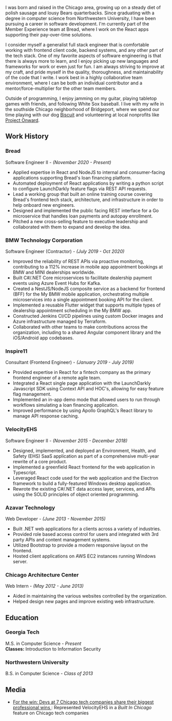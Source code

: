 I was born and raised in the Chicago area, growing up on a steady diet of polish sausage and lousy Bears quarterbacks. Since graduating with a degree in computer science from Northwestern University, I have been pursuing a career in software development. I'm currently part of the Member Experience team at Bread, where I work on the React apps supporting their pay-over-time solutions.

I consider myself a generalist full stack engineer that is comfortable working with frontend client code, backend systems, and any other part of the tech stack. One of my favorite aspects of software engineering is that there is always more to learn, and I enjoy picking up new languages and frameworks for work or even just for fun. I am always striving to improve at my craft, and pride myself in the quality, thoroughness, and maintainability of the code that I write. I work best in a highly collaborative team environment, where I can be both an individual contributor and a mentor/force-multiplier for the other team members.

Outside of programming, I enjoy jamming on my guitar, playing tabletop games with friends, and following White Sox baseball. I live with my wife in the southside Chicago neighborhood of Bridgeport, where we spend our time playing with our dog [Biscuit](https://www.instagram.com/kingbiscuitthecorgi/) and volunteering at local nonprofits like [Project Onward](https://www.projectonward.org/).

## Work History

### Bread

Software Engineer II - _(November 2020 - Present)_

- Applied expertise in React and NodeJS to internal and consumer-facing applications supporting Bread's loan financing platform.
- Automated deployment of React applications by writing a python script to configure LaunchDarkly feature flags via REST API requests.
- Lead a working group that built an online training course covering Bread's frontend tech stack, architecture, and infrastructure in order to help onboard new engineers.
- Designed and implemented the public facing REST interface for a Go microservice that handles loan payments and autopay enrollment.
- Pitched a new cross-selling feature to executive leadership and collaborated with them to expand and develop the idea.

### BMW Technology Corporation

Software Engineer (Contractor) - _(July 2019 - Oct 2020)_

- Improved the reliability of REST APIs via proactive monitoring, contributing to a 112% increase in mobile app appointment bookings at BMW and MINI dealerships worldwide.
- Built C#/.NET Core microservices to facilitate dealership payment events using Azure Event Hubs for Kafka.
- Created a NestJS/NodeJS composite service as a backend for frontend (BFF) for the My BMW mobile application, orchestrating multiple microservices into a single appointment booking API for the client.
- Implemented a reusable Flutter widget that supports multiple types of dealership appointment scheduling in the My BMW app.
- Constructed Jenkins CI/CD pipelines using custom Docker images and Azure infrastructure managed by Terraform.
- Collaborated with other teams to make contributions across the organization, including to a shared Angular component library and the iOS/Android app codebases.

### Inspire11

Consultant (Frontend Engineer) - _(January 2019 - July 2019)_

- Provided expertise in React for a fintech company as the primary frontend engineer of a remote agile team.
- Integrated a React single page application with the LaunchDarkly Javascript SDK using Context API and HOC's, allowing for easy feature flag management.
- Implemented an in-app demo mode that allowed users to run through workflows simulating a loan financing application.
- Improved performance by using Apollo GraphQL's React library to manage API response caching.

### VelocityEHS

Software Engineer II - _(November 2015 - December 2018)_

- Designed, implemented, and deployed an Environment, Health, and Safety (EHS) SaaS application as part of a comprehensive multi-year rewrite of a core product.
- Implemented a greenfield React frontend for the web application in Typescript.
- Leveraged React code used for the web application and the Electron framework to build a fully-featured Windows desktop application.
- Rewrote the existing C#/.NET data access layer, services, and APIs using the SOLID principles of object oriented programming.

### Azavar Technology

Web Developer - _(June 2013 - November 2015)_

- Built .NET web applications for a clients across a variety of industries.
- Provided role based access control for users and integrated with 3rd party APIs and content management systems.
- Utilized Bootstrap to provide a modern responsive layout on the frontend.
- Hosted client applications on AWS EC2 instances running Windows server.

### Chicago Architecture Center

Web Intern - _(May 2012 - June 2013)_

- Aided in maintaining the various websites controlled by the organization.
- Helped design new pages and improve existing web infrastructure.

## Education

### Georgia Tech

M.S. in Computer Science - _Present_ <br/>
**Classes:** Introduction to Information Security

### Northwestern University

B.S. in Computer Science - _Class of 2013_

## Media

- [For the win: Devs at 7 Chicago tech companies share their biggest professional wins ](https://www.thecut.com/article/benjamin-mckenzie-crypto-profile.html?utm_source=pocket-newtab): Represented VelocityEHS in a _Built In Chicago_ feature on Chicago tech companies
